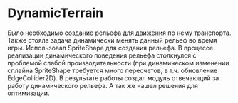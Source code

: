 # DynamicTerrain

Было необходимо создание рельефа для движения по нему транспорта. Также стояла задача динамически менять данный рельеф во время игры. Использовал SpriteShape для создания рельефа. В процессе реализации динамического поведения рельефа столкнулся с проблемой слабой производительности (при динамическом изменении сплайна SpriteShape требуется много пересчетов, в т.ч. обновление EdgeCollider2D). В результате работы создал модуль отвечающий за работу динамического рельефа. А так же нашел решения для оптимизации.
